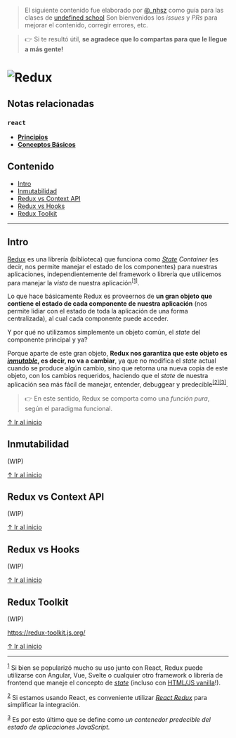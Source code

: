> El siguiente contenido fue elaborado por [@_nhsz](https://twitter.com/_nhsz) como guía para las clases de [undefined school](https://twitter.com/undefinedSchool)
> Son bienvenidos los _issues_ y _PRs_ para mejorar el contenido, corregir errores, etc. 

> 👉 Si te resultó útil, **se agradece que lo compartas para que le llegue a más gente!**

# ![Redux](https://i.imgur.com/3Y4n7hz.png)

## Notas relacionadas

### `react`

- [**Principios**](https://github.com/undefinedschool/notes-react-principles/)
- [**Conceptos Básicos**](https://github.com/undefinedschool/notes-react-basics)

## Contenido

- [Intro](https://github.com/undefinedschool/redux#intro)
- [Inmutabilidad](https://github.com/undefinedschool/redux#inmutabilidad)
- [Redux vs Context API]()
- [Redux vs Hooks]()
- [Redux Toolkit]()

---

## Intro

[Redux](https://redux.js.org/) es una librería (biblioteca) que funciona como [_State_](https://github.com/undefinedschool/notes-react-basics#state) _Container_ (es decir, nos permite manejar el estado de los componentes) para nuestras aplicaciones, independientemente del framework o librería que utilicemos para manejar la _vista_ de nuestra aplicación<sup id="cite_ref-1"><a href="#cite_note-1">[1]</a></sup>.

Lo que hace básicamente Redux es proveernos de **un gran objeto que contiene el estado de cada componente de nuestra aplicación** (nos permite lidiar con el estado de toda la aplicación de una forma centralizada), al cual cada componente puede acceder.

Y por qué no utilizamos simplemente un objeto común, el _state_ del componente principal y ya?

Porque aparte de este gran objeto, **Redux nos garantiza que este objeto es [_inmutable_](https://github.com/undefinedschool/redux#inmutabilidad), es decir, no va a cambiar**, ya que no modifica el _state_ actual cuando se produce algún cambio, sino que retorna una nueva copia de este objeto, con los cambios requeridos, haciendo que el _state_ de nuestra aplicación sea más fácil de manejar, entender, debuggear y predecible<sup id="cite_ref-2"><a href="#cite_note-2">[2]</a></sup><sup id="cite_ref-3"><a href="#cite_note-3">[3]</a></sup>. 

> 👉 En este sentido, Redux se comporta como una _función pura_, según el paradigma funcional.

[↑ Ir al inicio](https://github.com/undefinedschool/redux#contenido)

## Inmutabilidad

(WIP)

[↑ Ir al inicio](https://github.com/undefinedschool/redux#contenido)

## Redux vs Context API

(WIP)

[↑ Ir al inicio](https://github.com/undefinedschool/redux#contenido)

## Redux vs Hooks

(WIP)

[↑ Ir al inicio](https://github.com/undefinedschool/redux#contenido)

## Redux Toolkit

(WIP)

https://redux-toolkit.js.org/

[↑ Ir al inicio](https://github.com/undefinedschool/redux#contenido)

---

<sup id="cite_note-1"><a href="#cite_ref-1">1</a></sup> Si bien se popularizó mucho su uso junto con React, Redux puede utilizarse con Angular, Vue, Svelte o cualquier otro framework o librería de frontend que maneje el concepto de [_state_](https://github.com/undefinedschool/notes-react-basics#state) (incluso con [HTML/JS vanilla](https://www.youtube.com/watch?v=SV_reBvGKPE)!).

<sup id="cite_note-2"><a href="#cite_ref-2">2</a></sup> Si estamos usando React, es conveniente utilizar [_React Redux_](https://react-redux.js.org/) para simplificar la integración.

<sup id="cite_note-3"><a href="#cite_ref-3">3</a></sup> Es por esto último que se define como _un contenedor predecible del estado de aplicaciones JavaScript._
